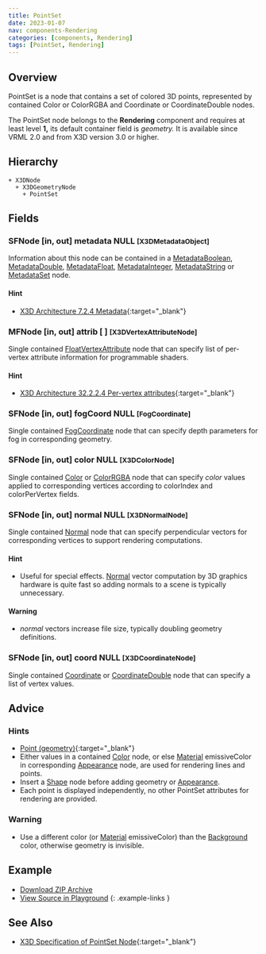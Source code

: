 ```yaml
---
title: PointSet
date: 2023-01-07
nav: components-Rendering
categories: [components, Rendering]
tags: [PointSet, Rendering]
---
```

<style>
.post h3 {
  word-spacing: 0.2em;
}
</style>

## Overview

PointSet is a node that contains a set of colored 3D points, represented by contained Color or ColorRGBA and Coordinate or CoordinateDouble nodes.

The PointSet node belongs to the **Rendering** component and requires at least level **1,** its default container field is *geometry.* It is available since VRML 2.0 and from X3D version 3.0 or higher.

## Hierarchy

```
+ X3DNode
  + X3DGeometryNode
    + PointSet
```

## Fields

### SFNode [in, out] **metadata** NULL <small>[X3DMetadataObject]</small>

Information about this node can be contained in a [MetadataBoolean](/x_ite/components/core/metadataboolean/), [MetadataDouble](/x_ite/components/core/metadatadouble/), [MetadataFloat](/x_ite/components/core/metadatafloat/), [MetadataInteger](/x_ite/components/core/metadatainteger/), [MetadataString](/x_ite/components/core/metadatastring/) or [MetadataSet](/x_ite/components/core/metadataset/) node.

#### Hint

- [X3D Architecture 7.2.4 Metadata](https://www.web3d.org/specifications/X3Dv4/ISO-IEC19775-1v4-IS//Part01/components/core.html#Metadata){:target="_blank"}

### MFNode [in, out] **attrib** [ ] <small>[X3DVertexAttributeNode]</small>

Single contained [FloatVertexAttribute](/x_ite/components/shaders/floatvertexattribute/) node that can specify list of per-vertex attribute information for programmable shaders.

#### Hint

- [X3D Architecture 32.2.2.4 Per-vertex attributes](https://www.web3d.org/specifications/X3Dv4/ISO-IEC19775-1v4-IS//Part01/components/shaders.html#Pervertexattributes){:target="_blank"}

### SFNode [in, out] **fogCoord** NULL <small>[FogCoordinate]</small>

Single contained [FogCoordinate](/x_ite/components/environmentaleffects/fogcoordinate/) node that can specify depth parameters for fog in corresponding geometry.

### SFNode [in, out] **color** NULL <small>[X3DColorNode]</small>

Single contained [Color](/x_ite/components/rendering/color/) or [ColorRGBA](/x_ite/components/rendering/colorrgba/) node that can specify *color* values applied to corresponding vertices according to colorIndex and colorPerVertex fields.

### SFNode [in, out] **normal** NULL <small>[X3DNormalNode]</small>

Single contained [Normal](/x_ite/components/rendering/normal/) node that can specify perpendicular vectors for corresponding vertices to support rendering computations.

#### Hint

- Useful for special effects. [Normal](/x_ite/components/rendering/normal/) vector computation by 3D graphics hardware is quite fast so adding normals to a scene is typically unnecessary.

#### Warning

- *normal* vectors increase file size, typically doubling geometry definitions.

### SFNode [in, out] **coord** NULL <small>[X3DCoordinateNode]</small>

Single contained [Coordinate](/x_ite/components/rendering/coordinate/) or [CoordinateDouble](/x_ite/components/rendering/coordinatedouble/) node that can specify a list of vertex values.

## Advice

### Hints

- [Point (geometry)](https://en.wikipedia.org/wiki/Point_(geometry)){:target="_blank"}
- Either values in a contained [Color](/x_ite/components/rendering/color/) node, or else [Material](/x_ite/components/shape/material/) emissiveColor in corresponding [Appearance](/x_ite/components/shape/appearance/) node, are used for rendering lines and points.
- Insert a [Shape](/x_ite/components/shape/shape/) node before adding geometry or [Appearance](/x_ite/components/shape/appearance/).
- Each point is displayed independently, no other PointSet attributes for rendering are provided.

### Warning

- Use a different color (or [Material](/x_ite/components/shape/material/) emissiveColor) than the [Background](/x_ite/components/environmentaleffects/background/) color, otherwise geometry is invisible.

## Example

<x3d-canvas src="https://create3000.github.io/media/examples/Rendering/PointSet/PointSet.x3d" update="auto"></x3d-canvas>

- [Download ZIP Archive](https://create3000.github.io/media/examples/Rendering/PointSet/PointSet.zip)
- [View Source in Playground](/x_ite/playground/?url=https://create3000.github.io/media/examples/Rendering/PointSet/PointSet.x3d)
{: .example-links }

## See Also

- [X3D Specification of PointSet Node](https://www.web3d.org/documents/specifications/19775-1/V4.0/Part01/components/rendering.html#PointSet){:target="_blank"}
